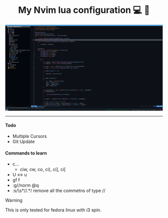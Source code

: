<div align="center">
  <h1>My Nvim lua configuration 💻 📄</h1>
  <img src="img/nvim.png" alt="Nvim">
</div>

---
#### Todo
- Multiple Cursors
- Git Update
 
#### Commands to learn
- c...
    - ciw, cw, co, ci), ci], ci[
- U <-> u
- gf <C-w>f
- :g/<C-r><C-w>/norm @q
- :s/\s*//.*/ remove all the commetns of type //

> [!WARNING]
> This is only tested for fedora linux with i3 spin.
